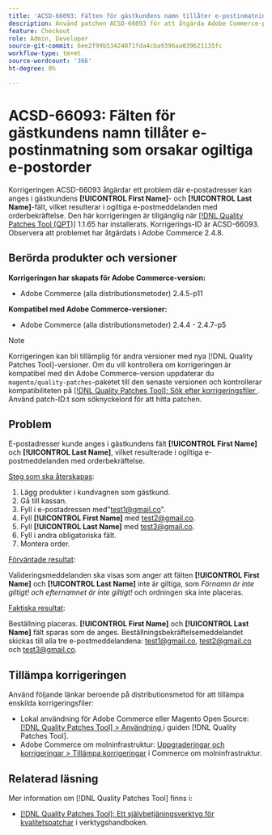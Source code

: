 ```yaml
---
title: 'ACSD-66093: Fälten för gästkundens namn tillåter e-postinmatning som orsakar ogiltiga e-postorder'
description: Använd patchen ACSD-66093 för att åtgärda Adobe Commerce-problemet där det går att ange e-postadresser i fälten för gästkunden **[!UICONTROL First Name]** och **[!UICONTROL Last Name]** och skicka ogiltiga orderbekräftelsemeddelanden.
feature: Checkout
role: Admin, Developer
source-git-commit: 6ee2f99b53424071fda4cba9396aa039621135fc
workflow-type: tm+mt
source-wordcount: '366'
ht-degree: 0%

---
```



# ACSD-66093: Fälten för gästkundens namn tillåter e-postinmatning som orsakar ogiltiga e-postorder

Korrigeringen ACSD-66093 åtgärdar ett problem där e-postadresser kan anges i gästkundens **[!UICONTROL First Name]**- och **[!UICONTROL Last Name]**-fält, vilket resulterar i ogiltiga e-postmeddelanden med orderbekräftelse. Den här korrigeringen är tillgänglig när [[!DNL Quality Patches Tool (QPT)]](/help/tools/quality-patches-tool/quality-patches-tool-to-self-serve-quality-patches.md) 1.1.65 har installerats. Korrigerings-ID är ACSD-66093. Observera att problemet har åtgärdats i Adobe Commerce 2.4.8.

## Berörda produkter och versioner

**Korrigeringen har skapats för Adobe Commerce-version:**

* Adobe Commerce (alla distributionsmetoder) 2.4.5-p11

**Kompatibel med Adobe Commerce-versioner:**

* Adobe Commerce (alla distributionsmetoder) 2.4.4 - 2.4.7-p5

>[!NOTE]
>
>Korrigeringen kan bli tillämplig för andra versioner med nya [!DNL Quality Patches Tool]-versioner. Om du vill kontrollera om korrigeringen är kompatibel med din Adobe Commerce-version uppdaterar du `magento/quality-patches`-paketet till den senaste versionen och kontrollerar kompatibiliteten på [[!DNL Quality Patches Tool]: Sök efter korrigeringsfiler ](https://experienceleague.adobe.com/tools/commerce-quality-patches/index.html). Använd patch-ID:t som söknyckelord för att hitta patchen.

## Problem

E-postadresser kunde anges i gästkundens fält **[!UICONTROL First Name]** och **[!UICONTROL Last Name]**, vilket resulterade i ogiltiga e-postmeddelanden med orderbekräftelse.

<u>Steg som ska återskapas</u>:

1. Lägg produkter i kundvagnen som gästkund.
2. Gå till kassan.
3. Fyll i e-postadressen med&quot;test1@gmail.co&quot;.
4. Fyll **[!UICONTROL First Name]** med <test2@gmail.co>.
5. Fyll **[!UICONTROL Last Name]** med <test3@gmail.co>.
6. Fyll i andra obligatoriska fält.
7. Montera order.

<u>Förväntade resultat</u>:

Valideringsmeddelanden ska visas som anger att fälten **[!UICONTROL First Name]** och **[!UICONTROL Last Name]** inte är giltiga, som *Förnamn är inte giltigt! och efternamnet är inte giltigt!* och ordningen ska inte placeras.

<u>Faktiska resultat</u>:

Beställning placeras.
**[!UICONTROL First Name]** och **[!UICONTROL Last Name]** fält sparas som de anges.
Beställningsbekräftelsemeddelandet skickas till alla tre e-postmeddelandena: test1@gmail.co, test2@gmail.co och test3@gmail.co.

## Tillämpa korrigeringen

Använd följande länkar beroende på distributionsmetod för att tillämpa enskilda korrigeringsfiler:

* Lokal användning för Adobe Commerce eller Magento Open Source: [[!DNL Quality Patches Tool] > Användning ](/help/tools/quality-patches-tool/usage.md) i guiden [!DNL Quality Patches Tool].
* Adobe Commerce om molninfrastruktur: [Uppgraderingar och korrigeringar > Tillämpa korrigeringar](https://experienceleague.adobe.com/docs/commerce-cloud-service/user-guide/develop/upgrade/apply-patches.html) i Commerce om molninfrastruktur.

## Relaterad läsning

Mer information om [!DNL Quality Patches Tool] finns i:

* [[!DNL Quality Patches Tool]: Ett självbetjäningsverktyg för kvalitetspatchar](/help/tools/quality-patches-tool/quality-patches-tool-to-self-serve-quality-patches.md) i verktygshandboken.
